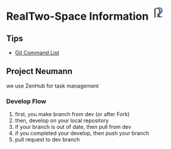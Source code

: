 # RealTwo-Space Information  <img src="https://github.com/RealTwo-Space/Information/blob/master/real_two_space_logo.png?raw=true" width=40, height=40/>
## Tips
- [Git Command List](https://github.com/RealTwo-Space/Information/blob/master/GitCommand.md)

## Project Neumann
we use ZenHub for task management

### Develop Flow
1. first, you make branch from dev (or after Fork)
2. then, develop on your local repository
3. if your branch is out of date, then pull from dev
4. if you completed your develop, then push your branch
5. pull request to dev branch
